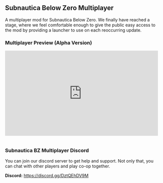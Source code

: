 ## Subnautica Below Zero Multiplayer

A multiplayer mod for Subnautica Below Zero. We finally have reached a stage, where we feel comfortable enough to give the public easy access to the mod by providing a launcher to use on each reoccurring update.

### Multiplayer Preview (Alpha Version)

<iframe width="100%" height="280" src="https://www.youtube.com/embed/nZRlFHdWB2U?list=PLuQJwJwvZqXL0cbsitTTxUrdsev3W1MGM" title="Subnautica Below Zero Multiplayer Movement Synchronization - 1" frameborder="0" allow="accelerometer; autoplay; clipboard-write; encrypted-media; gyroscope; picture-in-picture" allowfullscreen="" style="margin-bottom: 15px;"></iframe>

### Subnautica BZ Multiplayer Discord

You can join our discord server to get help and support. Not only that, you can chat with other players and play co-op together.

<strong>Discord:</strong> https://discord.gg/DztQEhDV9M
